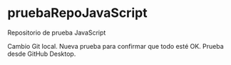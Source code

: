 # pruebaRepoJavaScript
Repositorio de prueba JavaScript

Cambio Git local.
Nueva prueba para confirmar que todo esté OK.
Prueba desde GitHub Desktop.